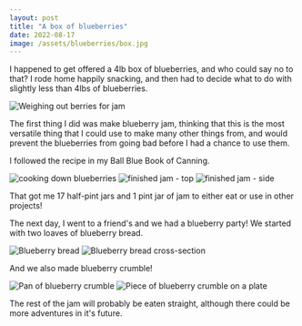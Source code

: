 ```yaml
---
layout: post
title: "A box of blueberries"
date: 2022-08-17
image: /assets/blueberries/box.jpg
---
```


I happened to get offered a 4lb box of blueberries, and who could say no to that? I rode home happily snacking, and then had to decide what to do with slightly less than 4lbs of blueberries.

<img src="/assets/blueberries/weighing.jpg" alt="Weighing out berries for jam" class="image-style"/>

The first thing I did was make blueberry jam, thinking that this is the most versatile thing that I could use to make many other things from, and would prevent the blueberries from going bad before I had a chance to use them.

I followed the recipe in my Ball Blue Book of Canning.

<img src="/assets/blueberries/jam1.jpg" alt="cooking down blueberries" class="image-style" />
<img src="/assets/blueberries/jam2.jpg" alt="finished jam - top" class="image-style" />
<img src="/assets/blueberries/jam3.jpg" alt="finished jam - side" class="image-style" />

That got me 17 half-pint jars and 1 pint jar of jam to either eat or use in other projects!

The next day, I went to a friend's and we had a blueberry party! We started with two loaves of blueberry bread.

<img src="/assets/blueberries/bread1.jpg" alt="Blueberry bread" class="image-style" />
<img src="/assets/blueberries/bread2.jpg" alt="Blueberry bread cross-section" class="image-style" />

And we also made blueberry crumble!

<img src="/assets/blueberries/crumble1.jpg" alt="Pan of blueberry crumble" class="image-style" />
<img src="/assets/blueberries/crumble2.jpg" alt="Piece of blueberry crumble on a plate" class="image-style" />

The rest of the jam will probably be eaten straight, although there could be more adventures in it's future.
